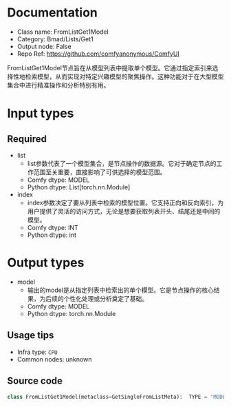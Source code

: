 
# Documentation
- Class name: FromListGet1Model
- Category: Bmad/Lists/Get1
- Output node: False
- Repo Ref: https://github.com/comfyanonymous/ComfyUI

FromListGet1Model节点旨在从模型列表中提取单个模型。它通过指定索引来选择性地检索模型，从而实现对特定兴趣模型的聚焦操作。这种功能对于在大型模型集合中进行精准操作和分析特别有用。

# Input types
## Required
- list
    - list参数代表了一个模型集合，是节点操作的数据源。它对于确定节点的工作范围至关重要，直接影响了可供选择的模型范围。
    - Comfy dtype: MODEL
    - Python dtype: List[torch.nn.Module]
- index
    - index参数决定了要从列表中检索的模型位置。它支持正向和反向索引，为用户提供了灵活的访问方式，无论是想要获取列表开头、结尾还是中间的模型。
    - Comfy dtype: INT
    - Python dtype: int

# Output types
- model
    - 输出的model是从指定列表中检索出的单个模型。它是节点操作的核心结果，为后续的个性化处理或分析奠定了基础。
    - Comfy dtype: MODEL
    - Python dtype: torch.nn.Module


## Usage tips
- Infra type: `CPU`
- Common nodes: unknown


## Source code
```python
class FromListGet1Model(metaclass=GetSingleFromListMeta):  TYPE = "MODEL"

```
